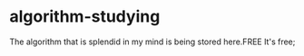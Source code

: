 # algorithm-studying
The algorithm that is splendid in my mind is being stored here.FREE
It's free;
